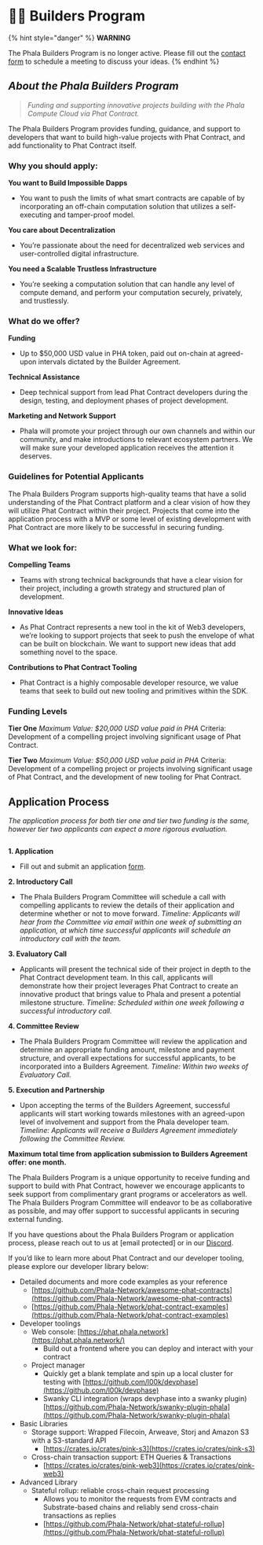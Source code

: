# 👨‍🚀 Builders Program

{% hint style="danger" %}
**WARNING**

The Phala Builders Program is no longer active. Please fill out the [contact form](https://cloud.phala.network/contact) to schedule a meeting to discuss your ideas.
{% endhint %}

## _**About the Phala Builders Program**_ <a href="#about-the-phala-builders-program" id="about-the-phala-builders-program"></a>

> _Funding and supporting innovative projects building with the Phala Compute Cloud via Phat Contract._

The Phala Builders Program provides funding, guidance, and support to developers that want to build high-value projects with Phat Contract, and add functionality to Phat Contract itself.

### **Why you should apply:** <a href="#why-you-should-apply" id="why-you-should-apply"></a>

**You want to Build Impossible Dapps**

* You want to push the limits of what smart contracts are capable of by incorporating an off-chain computation solution that utilizes a self-executing and tamper-proof model.

**You care about Decentralization**

* You’re passionate about the need for decentralized web services and user-controlled digital infrastructure.

**You need a Scalable Trustless Infrastructure**

* You’re seeking a computation solution that can handle any level of compute demand, and perform your computation securely, privately, and trustlessly.

### **What do we offer?** <a href="#what-do-we-offer" id="what-do-we-offer"></a>

**Funding**

* Up to $50,000 USD value in PHA token, paid out on-chain at agreed-upon intervals dictated by the Builder Agreement.

**Technical Assistance**

* Deep technical support from lead Phat Contract developers during the design, testing, and deployment phases of project development.

**Marketing and Network Support**

* Phala will promote your project through our own channels and within our community, and make introductions to relevant ecosystem partners. We will make sure your developed application receives the attention it deserves.

### **Guidelines for Potential Applicants** <a href="#guidelines-for-potential-applicants" id="guidelines-for-potential-applicants"></a>

The Phala Builders Program supports high-quality teams that have a solid understanding of the Phat Contract platform and a clear vision of how they will utilize Phat Contract within their project. Projects that come into the application process with a MVP or some level of existing development with Phat Contract are more likely to be successful in securing funding.

### **What we look for:**

**Compelling Teams**

* Teams with strong technical backgrounds that have a clear vision for their project, including a growth strategy and structured plan of development.

**Innovative Ideas**

* As Phat Contract represents a new tool in the kit of Web3 developers, we’re looking to support projects that seek to push the envelope of what can be built on blockchain. We want to support new ideas that add something novel to the space.

**Contributions to Phat Contract Tooling**

* Phat Contract is a highly composable developer resource, we value teams that seek to build out new tooling and primitives within the SDK.

### **Funding Levels** <a href="#funding-levels" id="funding-levels"></a>

**Tier One** _Maximum Value: $20,000 USD value paid in PHA_ Criteria: Development of a compelling project involving significant usage of Phat Contract.

**Tier Two** _Maximum Value: $50,000 USD value paid in PHA_ Criteria: Development of a compelling project or projects involving significant usage of Phat Contract, and the development of new tooling for Phat Contract.

## **Application Process** <a href="#application-process" id="application-process"></a>

_The application process for both tier one and tier two funding is the same, however tier two applicants can expect a more rigorous evaluation._

<figure><img src="../.gitbook/assets/builders-program.png" alt=""><figcaption></figcaption></figure>

**1. Application**

* Fill out and submit an application [form](https://docs.google.com/forms/d/e/1FAIpQLSdaWa5YA-YJL7Cc0b0_cbpCdOvu1Ra7uJI95cudSLIduMrv_A/viewform?usp=sf_link).

**2. Introductory Call**

* The Phala Builders Program Committee will schedule a call with compelling applicants to review the details of their application and determine whether or not to move forward. _Timeline: Applicants will hear from the Committee via email within one week of submitting an application, at which time successful applicants will schedule an introductory call with the team._

**3. Evaluatory Call**

* Applicants will present the technical side of their project in depth to the Phat Contract development team. In this call, applicants will demonstrate how their project leverages Phat Contract to create an innovative product that brings value to Phala and present a potential milestone structure. _Timeline: Scheduled within one week following a successful introductory call._

**4. Committee Review**

* The Phala Builders Program Committee will review the application and determine an appropriate funding amount, milestone and payment structure, and overall expectations for successful applicants, to be incorporated into a Builders Agreement. _Timeline: Within two weeks of Evaluatory Call._

**5. Execution and Partnership**

* Upon accepting the terms of the Builders Agreement, successful applicants will start working towards milestones with an agreed-upon level of involvement and support from the Phala developer team. _Timeline: Applicants will receive a Builders Agreement immediately following the Committee Review._

**Maximum total time from application submission to Builders Agreement offer: one month.**

The Phala Builders Program is a unique opportunity to receive funding and support to build with Phat Contract, however we encourage applicants to seek support from complimentary grant programs or accelerators as well. The Phala Builders Program Committee will endeavor to be as collaborative as possible, and may offer support to successful applicants in securing external funding.

If you have questions about the Phala Builders Program or application process, please reach out to us at \[email protected] or in our [Discord](https://discord.gg/phala-network).

If you’d like to learn more about Phat Contract and our developer tooling, please explore our developer library below:

* Detailed documents and more code examples as your reference
  * [https://github.com/Phala-Network/awesome-phat-contracts](https://github.com/Phala-Network/awesome-phat-contracts)
  * [https://github.com/Phala-Network/phat-contract-examples](https://github.com/Phala-Network/phat-contract-examples)
* Developer toolings
  * Web console: [https://phat.phala.network](https://phat.phala.network/)
    * Build out a frontend where you can deploy and interact with your contract
  * Project manager
    * Quickly get a blank template and spin up a local cluster for testing with [https://github.com/l00k/devphase](https://github.com/l00k/devphase)
    * Swanky CLI integration (wraps devphase into a swanky plugin) [https://github.com/Phala-Network/swanky-plugin-phala](https://github.com/Phala-Network/swanky-plugin-phala)
* Basic Libraries
  * Storage support: Wrapped Filecoin, Arweave, Storj and Amazon S3 with a S3-standard API
    * [https://crates.io/crates/pink-s3](https://crates.io/crates/pink-s3)
  * Cross-chain transaction support: ETH Queries & Transactions
    * [https://crates.io/crates/pink-web3](https://crates.io/crates/pink-web3)
* Advanced Library
  * Stateful rollup: reliable cross-chain request processing
    * Allows you to monitor the requests from EVM contracts and Substrate-based chains and reliably send cross-chain transactions as replies
    * [https://github.com/Phala-Network/phat-stateful-rollup](https://github.com/Phala-Network/phat-stateful-rollup)
